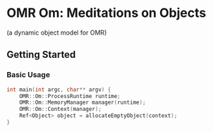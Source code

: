 # OMR Om: Meditations on Objects

(a dynamic object model for OMR)

## Getting Started

### Basic Usage

```c++
int main(int argc, char** argv) {
	OMR::Om::ProcessRuntime runtime;
	OMR::Om::MemoryManager manager(runtime);
	OMR::Om::Context(manager);
	Ref<Object> object = allocateEmptyObject(context);
}
```